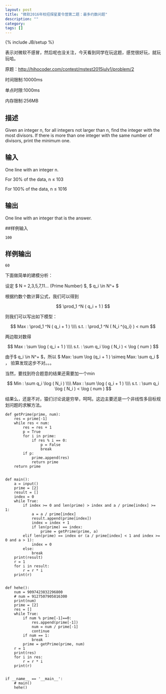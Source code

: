 ```yaml
---
layout: post
title: "微软2016年校招探星夏令营第二题：最多约数问题"
description: ""
category: 
tags: []
---
```

{% include JB/setup %}

表示对微软不感冒，然后呢也没关注，今天看到同学在玩这题，感觉很好玩，就玩玩哈。

原题：<http://hihocoder.com/contest/mstest2015july1/problem/2>

时间限制:10000ms

单点时限:1000ms

内存限制:256MB

## 描述

Given an integer n, for all integers not larger than n, find the integer with the most divisors. If there is more than one integer with the same number of divisors, print the minimum one.

## 输入
One line with an integer n.

For 30% of the data, n ≤ 103

For 100% of the data, n ≤ 1016

## 输出
One line with an integer that is the answer.

##样例输入

    100

## 样例输出

    60

下面做简单的建模分析：

设定 $ N = 2,3,5,7,11... (Prime Number) $, $ q_i \in N^+ $

根据约数个数计算公式，我们可以得到

$$ 
\prod_1 ^N ( q_i + 1 )
$$

则我们可以写出如下模型：

$$ 
Max : \prod_1 ^N ( q_i + 1 ) \\\\
s.t. : \prod_1 ^N ( N_i ^{q_i} ) < num 
$$

两边取对数得

$$ 
Max : \sum \log ( q_i + 1 ) \\\\
s.t. : \sum q_i \log ( N_i ) < \log ( num ) 
$$

由于$ q_i \in N^+ $，所以 $ Max: \sum \log (q_i + 1 ) \simeq Max: \sum q_i $ ， 验算发现这步不对。。。

当然，要找到符合题意的结果还需要加一个min

$$ 
Min : \sum q_i \log ( N_i ) \\\\ 
Max : \sum \log ( q_i + 1 ) \\\\
s.t. : \sum q_i \log ( N_i ) < \log ( num ) 
$$

结果么，还是不对，猿们讨论说是穷举，呵呵。这边主要还是一个非线性多目标规划问题的求解方法。

    def getPrime(prime, num):
        res = prime[-1]
        while res < num:
            res = res + 1
            p = True
            for i in prime:
                if res % i == 0:
                    p = False
                    break
            if p:
                prime.append(res)
                return prime
        return prime
    
    
    def main():
        a = input()
        prime = [2]
        result = []
        index = 0
        while True:
            if index >= 0 and len(prime) > index and a / prime[index] >= 1:
                a = a / prime[index]
                result.append(prime[index])
                index = index + 1
                if len(prime) == index:
                    prime = getPrime(prime, a)
            elif len(prime) == index or (a / prime[index] < 1 and index >= 0 and a > 1):
                index = 0
            else:
                break
        print(result)
        r = 1
        for i in result:
            r = r * i
        print(r)
    
    
    def hehe():
        num = 9097423832296800
        # num = 9127507905816300
        print(num)
        prime = [2]
        res = []
        while True:
            if num % prime[-1]==0:
                res.append(prime[-1])
                num = num / prime[-1]
                continue
            if num == 1:
                break
            prime = getPrime(prime, num)
        r = 1
        print(res)
        for i in res:
            r = r * i
        print(r)
    
    
    if __name__ == '__main__':
        # main()
        hehe()
